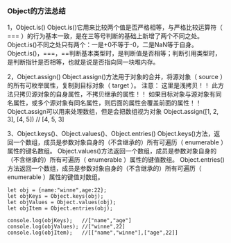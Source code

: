 ### Object的方法总结



1，Object.is()
	Object.is()它用来比较两个值是否严格相等，与严格比较运算符（ === ）的行为基本一致，是在三等号判断的基础上新增了两个不同之处。Object.is()不同之处只有两个：一是+0不等于-0，二是NaN等于自身。Object.is()，===，==判断基本类型时，是判断值是否相等；判断引用类型时，是判断指针是否相等，也就是说是否指向同一块堆内存。
    
2，Object.assign()
	Object.assign()方法用于对象的合并，将源对象（ source ）的所有可枚举属性，复制到目标对象（ target ）。
   注意：
     这里是浅拷贝！！
     此方法只拷贝源对象的自身属性，不拷贝继承的属性！！
     如果目标对象与源对象有同名属性，或多个源对象有同名属性，则后面的属性会覆盖前面的属性！！
     Object.assign可以用来处理数组，但是会把数组视为对象
     Object.assign([1, 2, 3], [4, 5])	// [4, 5, 3]
    
3、Object.keys()、Object.values()、Object.entries()
   Object.keys()方法，返回一个数组，成员是参数对象自身的（不含继承的）所有可遍历（ enumerable ）属性的键名数组。
	Object.values()方法返回一个数组，成员是参数对象自身的（不含继承的）所有可遍历（ enumerable ）属性的键值数组。
	Object.entries()方法返回一个数组，成员是参数对象自身的（不含继承的）所有可遍历（ enumerable ）属性的键值对数组。

    let obj = {name:"winne",age:22};
    let objKeys = Object.keys(obj);
    let objValues = Object.values(obj);
    let objItem = Object.entries(obj);

    console.log(objKeys);   //["name","age"]
    console.log(objValues); //["winne",22]
    console.log(objItem);   //[["name","winne"],["age",22]]